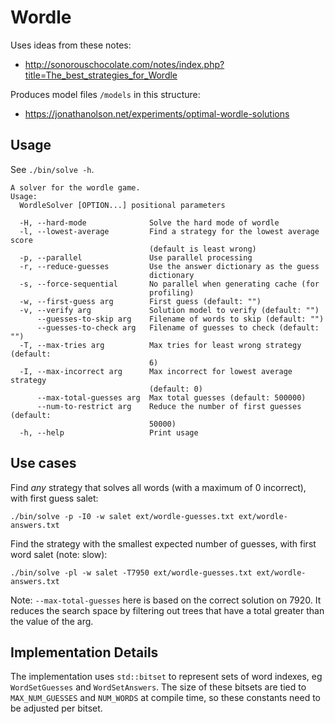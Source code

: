 # Wordle

Uses ideas from these notes:
* http://sonorouschocolate.com/notes/index.php?title=The_best_strategies_for_Wordle

Produces model files `/models` in this structure:
* https://jonathanolson.net/experiments/optimal-wordle-solutions

## Usage

See `./bin/solve -h`.

```
A solver for the wordle game.
Usage:
  WordleSolver [OPTION...] positional parameters

  -H, --hard-mode              Solve the hard mode of wordle
  -l, --lowest-average         Find a strategy for the lowest average score 
                               (default is least wrong)
  -p, --parallel               Use parallel processing
  -r, --reduce-guesses         Use the answer dictionary as the guess 
                               dictionary
  -s, --force-sequential       No parallel when generating cache (for 
                               profiling)
  -w, --first-guess arg        First guess (default: "")
  -v, --verify arg             Solution model to verify (default: "")
      --guesses-to-skip arg    Filename of words to skip (default: "")
      --guesses-to-check arg   Filename of guesses to check (default: "")
  -T, --max-tries arg          Max tries for least wrong strategy (default: 
                               6)
  -I, --max-incorrect arg      Max incorrect for lowest average strategy 
                               (default: 0)
      --max-total-guesses arg  Max total guesses (default: 500000)
      --num-to-restrict arg    Reduce the number of first guesses (default: 
                               50000)
  -h, --help                   Print usage
```

## Use cases

Find _any_ strategy that solves all words (with a maximum of 0 incorrect), with first guess salet:
```
./bin/solve -p -I0 -w salet ext/wordle-guesses.txt ext/wordle-answers.txt
```

Find the strategy with the smallest expected number of guesses, with first word salet (note: slow):
```
./bin/solve -pl -w salet -T7950 ext/wordle-guesses.txt ext/wordle-answers.txt
```
Note: `--max-total-guesses` here is based on the correct solution on 7920. It reduces the search space by filtering out trees that have a total greater than the value of the arg.

## Implementation Details

The implementation uses `std::bitset` to represent sets of word indexes, eg `WordSetGuesses` and `WordSetAnswers`.
The size of these bitsets are tied to `MAX_NUM_GUESSES` and `NUM_WORDS` at compile time, so these constants need to be adjusted per bitset.

